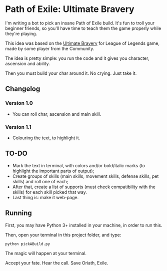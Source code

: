 # Path of Exile: Ultimate Bravery
I'm writing a bot to pick an insane Path of Exile build. It's fun to troll your beginner friends, so you'll have time to teach them the game properly while they're playing.

This idea was based on the [Ultimate Bravery](https://ultimate-bravery.net/) for League of Legends game, made by some player from the Community.

The idea is pretty simple: you run the code and it gives you character, ascension and ability.

Then you must build your char around it. No crying. Just take it.

## Changelog
### Version 1.0
* You can roll char, ascension and main skill.
### Version 1.1
* Colouring the text, to highlight it.

## TO-DO
* Mark the text in terminal, with colors and/or bold/italic marks (to highlight the important parts of output);
* Create groups of skills (main skills, movement skills, defense skills, pet skills) and roll one of each;
* After that, create a list of supports (must check compatibility with the skills) for each skill picked that way.
* Last thing is: make it web-page.

## Running

First, you may have Python 3+ installed in your machine, in order to run this.

Then, open your terminal in this project folder, and type:
```shell
python pickABuild.py
```

The magic will happen at your terminal.

Accept your fate. Hear the call. Save Oriath, Exile.
